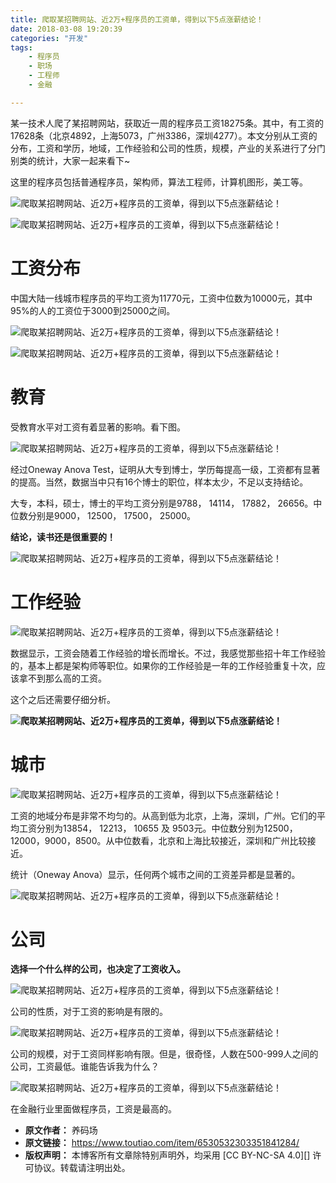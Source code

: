 ```yaml
---
title: 爬取某招聘网站、近2万+程序员的工资单，得到以下5点涨薪结论！
date: 2018-03-08 19:20:39
categories: "开发"
tags:
	- 程序员
	- 职场
	- 工程师
	- 金融

---
```


某一技术人爬了某招聘网站，获取近一周的程序员工资18275条。其中，有工资的17628条（北京4892，上海5073，广州3386，深圳4277）。本文分别从工资的分布，工资和学历，地域，工作经验和公司的性质，规模，产业的关系进行了分门别类的统计，大家一起来看下~

这里的程序员包括普通程序员，架构师，算法工程师，计算机图形，美工等。

![爬取某招聘网站、近2万+程序员的工资单，得到以下5点涨薪结论！][2_5]

![爬取某招聘网站、近2万+程序员的工资单，得到以下5点涨薪结论！][2_5 1]

# **工资分布** #

中国大陆一线城市程序员的平均工资为11770元，工资中位数为10000元，其中95%的人的工资位于3000到25000之间。

![爬取某招聘网站、近2万+程序员的工资单，得到以下5点涨薪结论！][2_5 2]

![爬取某招聘网站、近2万+程序员的工资单，得到以下5点涨薪结论！][2_5 3]

# **教育** #

受教育水平对工资有着显著的影响。看下图。

![爬取某招聘网站、近2万+程序员的工资单，得到以下5点涨薪结论！][2_5 4]

经过Oneway Anova Test，证明从大专到博士，学历每提高一级，工资都有显著的提高。当然，数据当中只有16个博士的职位，样本太少，不足以支持结论。

大专，本科，硕士，博士的平均工资分别是9788， 14114， 17882， 26656。中位数分别是9000， 12500， 17500， 25000。

**结论，读书还是很重要的！**

![爬取某招聘网站、近2万+程序员的工资单，得到以下5点涨薪结论！][2_5 5]

# **工作经验** #

![爬取某招聘网站、近2万+程序员的工资单，得到以下5点涨薪结论！][2_5 6]

数据显示，工资会随着工作经验的增长而增长。不过，我感觉那些招十年工作经验的，基本上都是架构师等职位。如果你的工作经验是一年的工作经验重复十次，应该拿不到那么高的工资。

这个之后还需要仔细分析。

**![爬取某招聘网站、近2万+程序员的工资单，得到以下5点涨薪结论！][2_5 7]**

# **城市** #

![爬取某招聘网站、近2万+程序员的工资单，得到以下5点涨薪结论！][2_5 8]

工资的地域分布是非常不均匀的。从高到低为北京，上海，深圳，广州。它们的平均工资分别为13854， 12213， 10655 及 9503元。中位数分别为12500，12000，9000，8500。从中位数看，北京和上海比较接近，深圳和广州比较接近。

统计（Oneway Anova）显示，任何两个城市之间的工资差异都是显著的。

![爬取某招聘网站、近2万+程序员的工资单，得到以下5点涨薪结论！][2_5 9]

# **公司** #

**选择一个什么样的公司，也决定了工资收入。**

![爬取某招聘网站、近2万+程序员的工资单，得到以下5点涨薪结论！][2_5 10]

公司的性质，对于工资的影响是有限的。

![爬取某招聘网站、近2万+程序员的工资单，得到以下5点涨薪结论！][2_5 11]

公司的规模，对于工资同样影响有限。但是，很奇怪，人数在500-999人之间的公司，工资最低。谁能告诉我为什么？

![爬取某招聘网站、近2万+程序员的工资单，得到以下5点涨薪结论！][2_5 12]

在金融行业里面做程序员，工资是最高的。


[2_5]: static/resources/crawler/3I2Y-QF3M-ERYA.jpg
[2_5 1]: static/resources/crawler/J7JU-JFRJ-MNJQ.jpg
[2_5 2]: static/resources/crawler/VQU3-A2RF-JAUB.jpg
[2_5 3]: static/resources/crawler/Y2IU-VY6N-QFYQ.jpg
[2_5 4]: static/resources/crawler/UFQE-22BU-MYA2.jpg
[2_5 5]: http://p1.pstatp.com/large/6c320005656ef4e7c296
[2_5 6]: static/resources/crawler/EABR-2UYJ-AMBI.jpg
[2_5 7]: static/resources/crawler/NBZQ-EFNJ-YNJ2.jpg
[2_5 8]: static/resources/crawler/QIRU-VMIV-YJNN.jpg
[2_5 9]: static/resources/crawler/IMAZ-Y3MI-EBYY.jpg
[2_5 10]: static/resources/crawler/ZIRB-QNIY-ZZA2.jpg
[2_5 11]: static/resources/crawler/FFI6-NUJF-Q6RA.jpg
[2_5 12]: static/resources/crawler/6ZZR-ANRQ-3EFN.jpg
 *  **原文作者：** 养码场
 *  **原文链接：** https://www.toutiao.com/item/6530532303351841284/
 *  **版权声明：** 本博客所有文章除特别声明外，均采用 [CC BY-NC-SA 4.0][] 许可协议。转载请注明出处。
